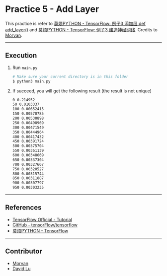 # Practice 5 - Add Layer

This practice is refer to [莫烦PYTHON - TensorFlow: 例子3 添加层 def add_layer()](https://morvanzhou.github.io/tutorials/machine-learning/tensorflow/3-1-add-layer/) and [莫烦PYTHON - TensorFlow: 例子3 建造神经网络](https://morvanzhou.github.io/tutorials/machine-learning/tensorflow/3-2-create-NN/). Credits to [Morvan](https://github.com/MorvanZhou).

---
## Execution

1. Run `main.py`
    ```bash
    # Make sure your current directory is in this folder
    $ python3 main.py
    ```
2. If succeed, you will get the following result (the result is not unique)
    ```bash
    0 0.214952
    50 0.0103337
    100 0.00652415
    150 0.00570785
    200 0.00530898
    250 0.00498969
    300 0.00471549
    350 0.00444964
    400 0.00417432
    450 0.00391724
    500 0.00375704
    550 0.00361139
    600 0.00348669
    650 0.00337304
    700 0.00327667
    750 0.00320527
    800 0.00315744
    850 0.00311887
    900 0.00307797
    950 0.00303235
    ```

---
## References

* [TensorFlow Official - Tutorial](https://www.tensorflow.org/tutorials/)
* [GitHub - tensorFlow/tensorflow](https://github.com/tensorflow/tensorflow)
* [莫烦PYTHON - TensorFlow](https://morvanzhou.github.io/tutorials/machine-learning/tensorflow)

---
## Contributor

* [Morvan](https://github.com/MorvanZhou)
* [David Lu](https://github.com/yungshenglu)
